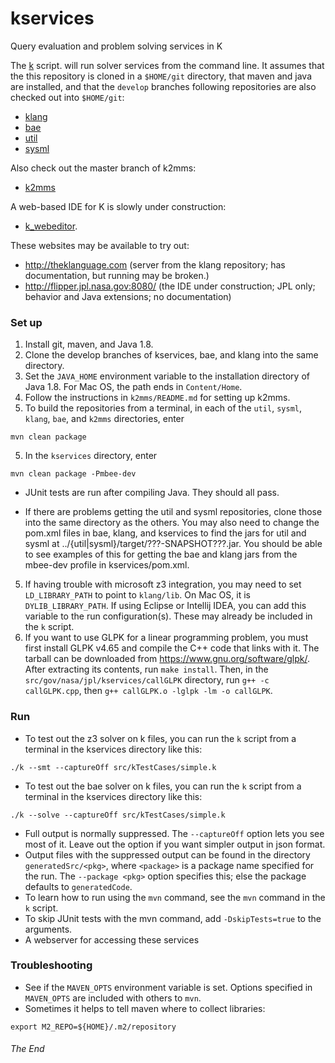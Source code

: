 # kservices
Query evaluation and problem solving services in K

The [k](https://github.com/Open-MBEE/kservices/blob/develop/k) script. will run solver
services from the command line.  It assumes that the this repository is cloned in a
`$HOME/git` directory, that maven and java are installed, and that the `develop`
branches following repositories are also checked out into `$HOME/git`:
  * [klang](https://github.com/Open-MBEE/klang/tree/develop)
  * [bae](https://github.com/Open-MBEE/bae/tree/develop)
  * [util](https://github.com/Open-MBEE/util/tree/develop)
  * [sysml](https://github.com/Open-MBEE/sysml/tree/develop)

Also check out the master branch of k2mms:
  * [k2mms](https://github.com/Open-MBEE/k2mms)
  
A web-based IDE for K is slowly under construction:
  * [k_webeditor](https://github.jpl.nasa.gov/mbee-dev/k_webeditor).

These websites may be available to try out: 
  * http://theklanguage.com (server from the klang repository; has documentation, but 
    running may be broken.)
  * http://flipper.jpl.nasa.gov:8080/ (the IDE under construction; JPL only; behavior
    and Java extensions; no documentation)

### Set up
  1. Install git, maven, and Java 1.8.
  1. Clone the develop branches of kservices, bae, and klang into the same directory.   
  3. Set the `JAVA_HOME` environment variable to the installation directory of Java 1.8.
     For Mac OS, the path ends in `Content/Home`.
  2. Follow the instructions in `k2mms/README.md` for setting up k2mms.
  2. To build the repositories from a terminal, in each of the `util`, `sysml`,
     `klang`, `bae`, and `k2mms` directories, enter
  
    mvn clean package
    
  5. In the `kservices` directory, enter
  
    mvn clean package -Pmbee-dev
  
  * JUnit tests are run after compiling Java.  They should all pass.
    
  * If there are problems getting the util and sysml repositories, clone those into the
     same directory as the others.  You may also need to change the pom.xml files in bae,
     klang, and kservices to find the jars for util and sysml at 
     ../{util|sysml}/target/???-SNAPSHOT???.jar.  You should be able to see examples of 
     this for getting the bae and klang jars from the mbee-dev profile in kservices/pom.xml.
  5. If having trouble with microsoft z3 integration, you may need to set `LD_LIBRARY_PATH`
     to point to `klang/lib`.  On Mac OS, it is `DYLIB_LIBRARY_PATH`.  If using Eclipse or
     Intellij IDEA, you can add this variable to the run configuration(s).  These may
     already be included in the `k` script.
  6. If you want to use GLPK for a linear programming problem, you must first install GLPK v4.65 and compile the C++ code that links with it. The tarball can be downloaded from https://www.gnu.org/software/glpk/. After extracting its contents, run `make install`. Then, in the `src/gov/nasa/jpl/kservices/callGLPK` directory, run `g++ -c callGLPK.cpp`, then `g++ callGLPK.o -lglpk -lm -o callGLPK`.
 
 ### Run
   * To test out the z3 solver on k files, you can run the `k` script from a
     terminal in the kservices directory like this:
     
    ./k --smt --captureOff src/kTestCases/simple.k

   * To test out the bae solver on k files, you can run the `k` script from a
     terminal in the kservices directory like this:
        
    ./k --solve --captureOff src/kTestCases/simple.k
  
   * Full output is normally suppressed.  The `--captureOff` option lets you see most
     of it.  Leave out the option if you want simpler output in json format.
   * Output files with the suppressed output can be found in the directory `generatedSrc/<pkg>`,
     where `<package>` is a package name specified for the run.  The `--package <pkg>` option
     specifies this; else the package defaults to `generatedCode`.  
   * To learn how to run using the `mvn` command, see the `mvn` command in the `k` script.
   * To skip JUnit tests with the mvn command, add `-DskipTests=true` to the arguments.
   * A webserver for accessing these services
  
  ### Troubleshooting

   * See if the `MAVEN_OPTS` environment variable is set.  Options specified in `MAVEN_OPTS`
     are included with others to `mvn`.
   * Sometimes it helps to tell maven where to collect libraries:
   
    export M2_REPO=${HOME}/.m2/repository

  ###### The End
 
